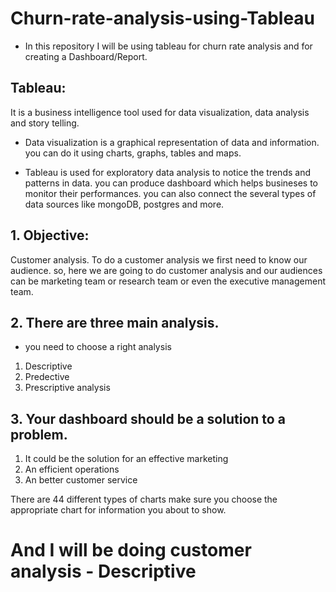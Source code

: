 # Churn-rate-analysis-using-Tableau
* In this repository I will be using tableau for churn rate analysis and for creating a Dashboard/Report.

## Tableau:
It is a business intelligence tool used for data visualization, data analysis and story telling. 
* Data visualization is a graphical representation of data and information. you can do it using charts, graphs, tables and maps.

* Tableau is used for exploratory data analysis to notice the trends and patterns in data. you can produce dashboard which helps busineses to monitor their performances. you can also connect the several types of data sources like mongoDB, postgres and more. 

## 1. Objective:
Customer analysis.
To do a customer analysis we first need to know our audience.
so, here we are going to do customer analysis and our audiences can be marketing team or research team or even the executive management team. 


## 2. There are three main analysis.
* you need to choose a right analysis 
1. Descriptive
2. Predective
3. Prescriptive analysis

## 3. Your dashboard should be a solution to a problem. 
1. It could be the solution for an effective marketing 
2. An efficient operations 
3. An better customer service 

There are 44 different types of charts make sure you choose the appropriate chart for information you about to show.

# And I will be doing customer analysis - Descriptive

